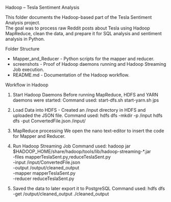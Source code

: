 Hadoop – Tesla Sentiment Analysis

This folder documents the Hadoop-based part of the Tesla Sentiment Analysis project.  
The goal was to process raw Reddit posts about Tesla using Hadoop MapReduce, clean the data, and prepare it for SQL analysis and sentiment analysis in Python.  


Folder Structure

- Mapper_and_Reducer - Python scripts for the mapper and reducer.  
- screenshots - Proof of Hadoop daemons running and Hadoop Streaming Job execution.  
- README.md - Documentation of the Hadoop workflow.  


Workflow in Hadoop

1. Start Hadoop Daemons
Before running MapReduce, HDFS and YARN daemons were started:
Command used:
start-dfs.sh
start-yarn.sh
jps

2. Load Data into HDFS - Created an /input directory in HDFS and uploaded the JSON file.
Command used:
hdfs dfs -mkdir -p /input
hdfs dfs -put ConvertedFile.json /input/

3. MapReduce processing
We open the nano text-editor to insert the code for Mapper and Reducer.

4. Run Hadoop Streaming Job
Command used:
hadoop jar $HADOOP_HOME/share/hadoop/tools/lib/hadoop-streaming-*.jar \
  -files mapperTeslaSent.py,reduceTeslaSent.py \
  -input /input/ConvertedFile.json \
  -output /output/cleaned_output \
  -mapper mapperTeslaSent.py \
  -reducer reduceTeslaSent.py

5. Saved the data to later export it to PostgreSQL
Command used:
hdfs dfs -get /output/cleaned_output ./cleaned_output


